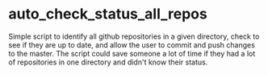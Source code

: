 # auto_check_status_all_repos
Simple script to identify all github repositories in a given directory, check to see if they are up to date, and allow the user to commit and push changes to the master.  The script could save someone a lot of time if they had a lot of repositories in one directory and didn't know their status. 
